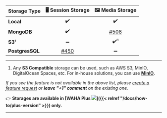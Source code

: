 | Storage Type    |                **🖥️ Session** Storage                 |                 **🖼️ Media** Storage                  |
|-----------------|:------------------------------------------------------:|:------------------------------------------------------:|
| **Local**       |                           ✔️                           |                           ✔️                           |
| **MongoDB**     |                           ✔️                           | [#508](https://github.com/devlikeapro/waha/issues/508) |
| **S3**¹        |                           ➖                            |                          ✔️¹                           |
| **PostgresSQL** | [#450](https://github.com/devlikeapro/waha/issues/450) |                           ➖                            |

****
1. Any **S3 Compatible** storage can be used, such as AWS S3, MinIO, DigitalOcean Spaces, etc. For in-house solutions, you can use [**MinIO**](https://min.io/).

_If you see the feature is not available in the above list, please [create a feature request](https://github.com/devlikeapro/waha/issues/new/choose) or **leave "+1" comment** on the existing one._

👉 <b>Storages are available in [WAHA Plus ![](/images/versions/plus.png)]({{< relref "/docs/how-to/plus-version" >}}) only.</b>
****
